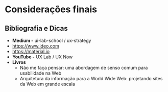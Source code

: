 # Considerações finais

## Bibliografia e Dicas

- **Medium -** ui-lab-school / ux-strategy
- https://www.ideo.com
- https://material.io
- **YouTube -** UX Lab / UX Now
- **Livros**
    - Não me faça pensar: uma abordagem de senso comum para usabilidade na Web
    - Arquitetura da informação para a World Wide Web: projetando sites da Web em grande escala
